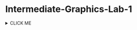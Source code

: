 # Intermediate-Graphics-Lab-1
<details><summary>CLICK ME</summary>
<p>

#### Tasks:

- [X] Create model
- [X] Create textures
- [X] Create shader
####Shader Process Work
![Screenshot 2023-01-19 163847](https://user-images.githubusercontent.com/35810049/213569848-b6027b15-2e08-4a09-8bf1-e5c24256853f.jpg)
####Model With Shader Applied
![Screenshot 2023-01-19 165329](https://user-images.githubusercontent.com/35810049/213570510-1810cf86-b7f2-49bd-9610-9eddfa0b1a70.jpg)

####Video Demo
https://user-images.githubusercontent.com/35810049/213569928-82392501-b3d3-40c1-a394-312c575c54f2.mp4

The shader lerps between two(2) colors and can be diabled using a boolean toggle.</br> The slider removes the color and model texture also depending on the toggle value. 
</p>
</details>
